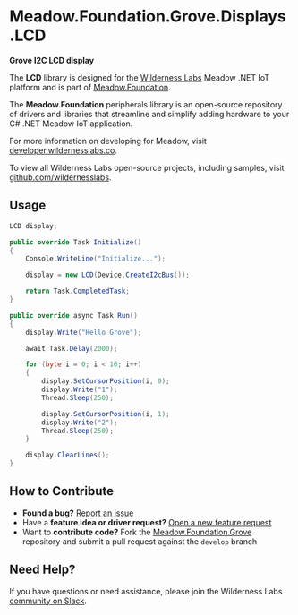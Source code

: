 # Meadow.Foundation.Grove.Displays.LCD

**Grove I2C LCD display**

The **LCD** library is designed for the [Wilderness Labs](www.wildernesslabs.co) Meadow .NET IoT platform and is part of [Meadow.Foundation](https://developer.wildernesslabs.co/Meadow/Meadow.Foundation/).

The **Meadow.Foundation** peripherals library is an open-source repository of drivers and libraries that streamline and simplify adding hardware to your C# .NET Meadow IoT application.

For more information on developing for Meadow, visit [developer.wildernesslabs.co](http://developer.wildernesslabs.co/).

To view all Wilderness Labs open-source projects, including samples, visit [github.com/wildernesslabs](https://github.com/wildernesslabs/).

## Usage

```csharp
LCD display;

public override Task Initialize()
{
    Console.WriteLine("Initialize...");

    display = new LCD(Device.CreateI2cBus());

    return Task.CompletedTask;
}

public override async Task Run()
{
    display.Write("Hello Grove");

    await Task.Delay(2000);

    for (byte i = 0; i < 16; i++)
    {
        display.SetCursorPosition(i, 0);
        display.Write("1");
        Thread.Sleep(250);

        display.SetCursorPosition(i, 1);
        display.Write("2");
        Thread.Sleep(250);
    }

    display.ClearLines();
}

```
## How to Contribute

- **Found a bug?** [Report an issue](https://github.com/WildernessLabs/Meadow_Issues/issues)
- Have a **feature idea or driver request?** [Open a new feature request](https://github.com/WildernessLabs/Meadow_Issues/issues)
- Want to **contribute code?** Fork the [Meadow.Foundation.Grove](https://github.com/WildernessLabs/Meadow.Foundation.Grove) repository and submit a pull request against the `develop` branch


## Need Help?

If you have questions or need assistance, please join the Wilderness Labs [community on Slack](http://slackinvite.wildernesslabs.co/).
